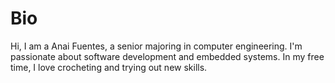 # Bio
Hi, I am a Anai Fuentes, a senior majoring in computer engineering. I'm passionate about software development and embedded systems. In my free time, I love crocheting and trying out new skills.
